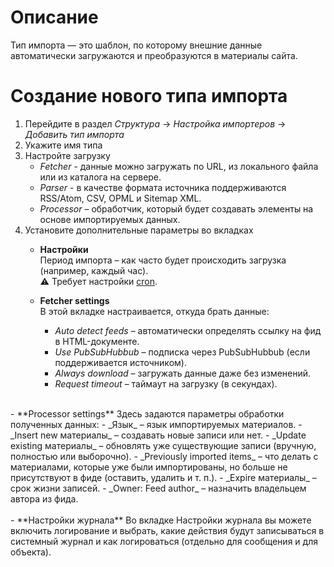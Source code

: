 # Описание

Тип импорта — это шаблон, по которому внешние данные автоматически загружаются и преобразуются в материалы сайта. 


# Создание нового типа импорта

1. Перейдите в раздел _Структура_ -> _Настройка импортеров_ -> _Добавить тип импорта_
2. Укажите имя типа 
3. Настройте загрузку 
   - _Fetcher_ - данные можно загружать по URL, из локального файла или из каталога на сервере. 
   - _Parser_ - в качестве формата источника поддерживаются RSS/Atom, CSV, OPML и Sitemap XML.
   - _Processor_ – обработчик, который будет создавать элементы на основе импортируемых данных.
4. Установите дополнительные параметры во вкладках 
   - **Настройки**  
     Период импорта – как часто будет происходить загрузка (например, каждый час).  
    ⚠️ Требует настройки [cron](https://www.drupal.org/docs/user_guide/en/security-cron.html).


   - **Fetcher settings**  
     В этой вкладке настраивается, откуда брать данные: 
     - _Auto detect feeds_ – автоматически определять ссылку на фид в HTML-документе.
     - _Use PubSubHubbub_ – подписка через PubSubHubbub (если поддерживается источником).
     - _Always download_ – загружать данные даже без изменений.
     - _Request timeout_ – таймаут на загрузку (в секундах).  <br> 
<br> 
   - **Processor settings**  
     Здесь задаются параметры обработки полученных данных:
     - _Язык_ – язык импортируемых материалов.
     - _Insert new материалы_ – создавать новые записи или нет.
     - _Update existing материалы_ – обновлять уже существующие записи (вручную, полностью или выборочно).
     - _Previously imported items_ – что делать с материалами, которые уже были импортированы, но больше не присутствуют в фиде (оставить, удалить и т. п.).
     - _Expire материалы_ – срок жизни записей.
     - _Owner: Feed author_ – назначить владельцем автора из фида.
<br>  <br> 
    - **Настройки журнала**  
      Во вкладке Настройки журнала вы можете включить логирование и выбрать, какие действия будут записываться в системный журнал и как логироваться (отдельно для сообщения и для объекта).
